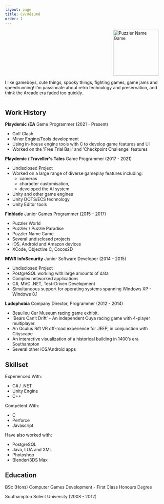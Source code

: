 ```yaml
---
layout: page
title: CV/Résumé
order: 1
---
```

<div class="row">
  <div class="column">
    <img style='float:right; padding-left:50px;' src="{{site.baseurl}}other/logo.png" alt="Puzzler Name Game" height="150"/>
  </div>
  <div class="column">
    <p>I like gameboys, cute things, spooky things, fighting games, game jams and speedrunning! I'm passionate about retro technology and preservation, and think the Arcade era faded too quickly. </p>
  </div>
</div>

## Work History

**Playdemic /EA** Game Programmer (2021 - Present)
- Golf Clash
- Minor Engine/Tools development
- Using in-house engine tools with C to develop game features and UI
- Worked on the 'Free Trial Ball' and 'Checkpoint Challenge' features

**Playdemic / Traveller's Tales** Game Programmer (2017 - 2021)
- Undisclosed Project
- Worked on a large range of diverse gameplay features including:
    - cameras
    - character customisation, 
    - developed the AI system
- Unity and other game engines
- Unity DOTS/ECS technology
- Unity Editor tools

**Finblade** Junior Games Programmer (2015 - 2017)
- Puzzler World
- Puzzler / Puzzle Paradise
- Puzzler Name Game
- Several undisclosed projects
- iOS, Android and Amazon devices
- XCode, Objective C, Cocos2D

**MWR InfoSecurity** Junior Software Developer (2014 - 2015)
- Undisclosed Project
- PostgreSQL working with large amounts of data
- Complex networked applications
- C#, MVC .NET, Test-Driven Development
- Simultaneous support for operating systems spanning Windows XP - Windows 8.1

**Ludophobia** Company Director, Programmer (2012 - 2014)
- Beaulieu Car Museum racing game exhibit.
- ‘Bears Can’t Drift’ - An independent Ouya racing game with 4-player multiplayer.
- An Oculus Rift VR off-road experience for JEEP, in conjunction with Cityscape
- An interactive visualization of a historical building in 1400’s era Southampton
- Several other iOS/Android apps

## Skillset

Experienced With:
* C# / .NET 
* Unity Engine 
* C++ 

Competent With:
* C
* Perforce
* Javascript

Have also worked with:
* PostgreSQL
* Java, LUA and XML
* Photoshop
* Blender/3DS Max

## Education

BSc (Hons) Computer Games Development - First Class Honours Degree

Southampton Solent University (2008 - 2012)
